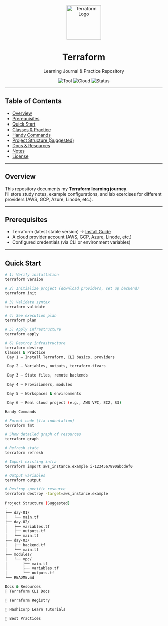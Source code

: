 <p align="center">
  <img src="https://www.vectorlogo.zone/logos/terraformio/terraformio-icon.svg" alt="Terraform Logo" width="110">
</p>

<h1 align="center">Terraform</h1>
<p align="center">Learning Journal & Practice Repository</p>

<p align="center">
  <img alt="Tool" src="https://img.shields.io/badge/IaC-Terraform-623CE4?logo=terraform&logoColor=white">
  <img alt="Cloud" src="https://img.shields.io/badge/Cloud-Any-blue">
  <img alt="Status" src="https://img.shields.io/badge/Status-In%20Progress-success">
</p>

---

## Table of Contents
- [Overview](#overview)
- [Prerequisites](#prerequisites)
- [Quick Start](#quick-start)
- [Classes & Practice](#classes--practice)
- [Handy Commands](#handy-commands)
- [Project Structure (Suggested)](#project-structure-suggested)
- [Docs & Resources](#docs--resources)
- [Notes](#notes)
- [License](#license)

---

## Overview
This repository documents my **Terraform learning journey**.  
I’ll store study notes, example configurations, and lab exercises for different providers (AWS, GCP, Azure, Linode, etc.).

---

## Prerequisites
- Terraform (latest stable version) → [Install Guide](https://developer.hashicorp.com/terraform/tutorials/aws-get-started/install-cli)  
- A cloud provider account (AWS, GCP, Azure, Linode, etc.)  
- Configured credentials (via CLI or environment variables)

---

## Quick Start
```bash
# 1) Verify installation
terraform version

# 2) Initialize project (download providers, set up backend)
terraform init

# 3) Validate syntax
terraform validate

# 4) See execution plan
terraform plan

# 5) Apply infrastructure
terraform apply

# 6) Destroy infrastructure
terraform destroy
Classes & Practice
 Day 1 — Install Terraform, CLI basics, providers

 Day 2 — Variables, outputs, terraform.tfvars

 Day 3 — State files, remote backends

 Day 4 — Provisioners, modules

 Day 5 — Workspaces & environments

 Day 6 — Real cloud project (e.g., AWS VPC, EC2, S3)

Handy Commands

# Format code (fix indentation)
terraform fmt

# Show detailed graph of resources
terraform graph

# Refresh state
terraform refresh

# Import existing infra
terraform import aws_instance.example i-1234567890abcdef0

# Output variables
terraform output

# Destroy specific resource
terraform destroy -target=aws_instance.example

Project Structure (Suggested)
.
├── day-01/
│   └── main.tf
├── day-02/
│   ├── variables.tf
│   ├── outputs.tf
│   └── main.tf
├── day-03/
│   ├── backend.tf
│   └── main.tf
├── modules/
│   └── vpc/
│       ├── main.tf
│       ├── variables.tf
│       └── outputs.tf
└── README.md

Docs & Resources
🔗 Terraform CLI Docs

🔗 Terraform Registry

🔗 HashiCorp Learn Tutorials

🔗 Best Practices

